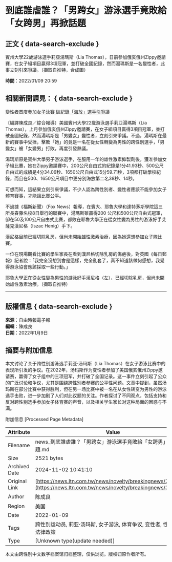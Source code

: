 # 到底誰虐誰？「男跨女」游泳選手竟敗給「女跨男」再掀話題

## 正文 { data-search-exclude }


賓州大學22歲游泳選手莉亞湯瑪斯（Lia Thomas），日前參加俄亥俄州Zippy邀請賽，在女子組項目贏得3項冠軍，並打破全國紀錄，然而湯瑪斯是一名變性者，此事立刻引來爭議。（擷取自推特，合成圖）

**時間**：2022/01/09 20:59

## 相關新聞請見： { data-search-exclude }

[變性者首度參加女子泳賽 破紀錄「海放」選手引爭議](http://news.ltn.com.tw/news/world/breakingnews/3762393)

〔編譯陳成良／綜合報導〕美國賓州大學22歲游泳選手莉亞湯瑪斯（Lia Thomas），上月參加俄亥俄州Zippy邀請賽，在女子組項目贏得3項目冠軍，並打破全國紀錄，然而湯瑪斯是「男變女」變性者，立刻引來爭議。不過，湯瑪斯在最新的賽事中受挫，擊敗「她」的竟是一名在從女性轉變為男性的跨性別選手，「男變女」被「女變男」打敗，再度引發熱議。

湯瑪斯原是賓州大學男子游泳選手，在服用一年的雄性激素抑製劑後，獲准參加女子組比賽，她在Zippy邀請賽中，200公尺自由式的紀錄是1分41.93秒、500公尺自由式的成績是4分34.06秒、1650公尺自由式15分59.71秒，3項都打破學校紀錄，而且在500、1650公尺項目中更分別海放第二名38秒、14秒。

可想而知，這結果立刻引來爭議，不少人認為跨性別者、變性者應該不能參加女子體育賽事，才能讓比賽公平。

不過據《福斯新聞〉（Fox News）報導，在賓大、耶魯大學和達特茅斯學院這三所長春藤名校8日舉行的聯賽中，湯瑪斯雖贏得200 公尺和500公尺自由式冠軍，卻在50及100公尺自由式比賽，都敗在耶魯大學正在從女性變為男性的游泳好手艾薩克漢尼格（Iszac Henig）手下。

漢尼格目前已經切除乳房，但尚未開始雄性激素治療，因為她還想參加女子隊比賽。

一位在現場觀看比賽的學生家長在看到漢尼格切除乳房的傷疤後，對英國《每日郵報》記者說：「我完全沒想到會是這樣，完全亂套了，真不知道該做何感想，我覺得游泳協會應該採取一些行動。」

耶魯大學正在從女性變為男性的游泳好手漢尼格（左），已經切除乳房，但尚未開始雄性激素治療。（擷取自推特）

---

## 版權信息 { data-search-exclude }

**來源**：自由時報電子報  
**編輯**：陳成良  
**日期**：2022年1月9日

## 摘要与附加信息

<!-- tcd_abstract -->
本文讨论了关于跨性别游泳选手莉亚·汤玛斯（Lia Thomas）在女子游泳比赛中的表现所引发的争议。在2022年，汤玛斯作为变性者参加了美国俄亥俄州Zippy邀请赛，赢得了女子组中的三项冠军，并打破了全国记录。这一事件立刻引起了公众的广泛讨论和争议，尤其是围绕跨性别者参赛的公平性问题。文章中提到，虽然汤玛斯在部分比赛中获得胜利，但在另一场比赛中被一名在从女性转变为男性的游泳选手击败，进一步加剧了人们对此议题的关注。作者探讨了不同观点，包括支持和反对跨性别选手参加女子体育赛的声音，以及相关学生家长对这种局面的困惑与不满。
<!-- tcd_abstract_end -->

附加信息 [Processed Page Metadata]

| Attribute       | Value                                  |
|-----------------|----------------------------------------|
| Filename        | news_到底誰虐誰？「男跨女」游泳選手竟敗給「女跨男」再掀話題.md                             |
| Size            | 2521 bytes                           |
| Archived Date   | 2024-11-02 10:41:10                             |
| Original Link   | [https://news.ltn.com.tw/news/novelty/breakingnews/3795461](https://news.ltn.com.tw/news/novelty/breakingnews/3795461)                       |
| Author          | 陈成良                               |
| Region          | 美国                               |
| Date            | 2022-01-09                                 |
| Tags            | 跨性别运动员, 莉亚·汤玛斯, 女子游泳, 体育争议, 变性者, 性别平等, 法律政策                                 |
| Type            | [Unknown type(update needed)]                                 |
<!-- tcd_table_end -->

本文由跨性别中文数字档案馆归档整理，仅供浏览。版权归原作者所有。
